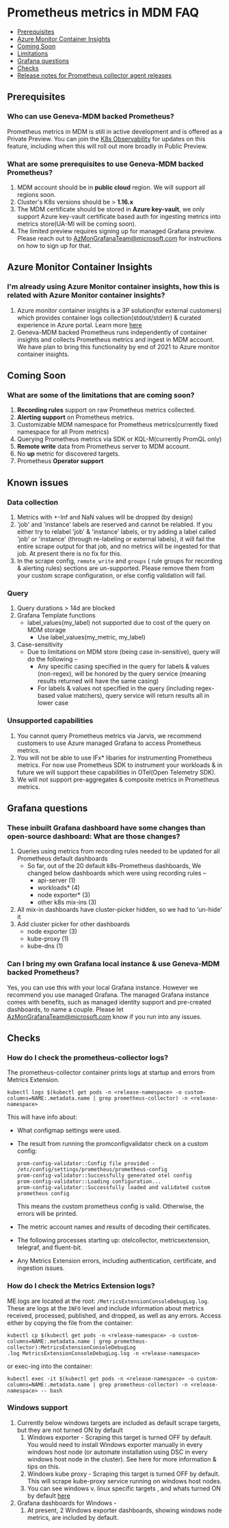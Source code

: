 # Prometheus metrics in MDM FAQ

* [Prerequisites](./PromMDMfaq.md#prerequisites)
* [Azure Monitor Container Insights](./PromMDMfaq.md#azure-monitor-container-insights)
* [Coming Soon](./PromMDMfaq.md#coming-soon)
* [Limitations](./PromMDMfaq.md#known-issues)
* [Grafana questions](./PromMDMfaq.md#grafana-questions)
* [Checks](./PromMDMfaq.md#checks)
* [Release notes for Prometheus collector agent releases](./PromMDMReleaseNotes.md)

## Prerequisites

### Who can use Geneva-MDM backed Prometheus?

Prometheus metrics in MDM is still in active development and is offered as a Private Preview. You can join the [K8s Observability](https://idwebelements/GroupManagement.aspx?Group=K8sObsUpdates&Operation=join) for updates on this feature, including when this will roll out more broadly in Public Preview.

### What are some prerequisites to use Geneva-MDM backed Prometheus?

1. MDM account should be in **public cloud** region. We will support all regions soon.
2. Cluster's K8s versions should be > **1.16.x**
3. The MDM certificate should be stored in **Azure key-vault**, we only support Azure key-vault certificate based auth for ingesting metrics into metrics store(UA-MI will be coming soon).
4. The limited preview requires signing up for managed Grafana preview. Please reach out to [AzMonGrafanaTeam@microsoft.com](mailto:AzMonGrafanaTeam@microsoft.com) for instructions on how to sign up for that.

## Azure Monitor Container Insights

### I'm already using Azure Monitor container insights, how this is related with Azure Monitor container insights?

1. Azure monitor container insights is a 3P solution(for external customers) which provides container logs collection(stdout/stderr) & curated experience in Azure portal. Learn more [here](https://docs.microsoft.com/en-us/azure/azure-monitor/containers/container-insights-overview) 
2. Geneva-MDM backed Prometheus runs independently of container insights and collects Prometheus metrics and ingest in MDM account. We have plan to bring this functionality by end of 2021 to Azure monitor container insights.

## Coming Soon

### What are some of the limitations that are coming soon?

1. **Recording rules** support on raw Prometheus metrics collected.
2. **Alerting support** on Prometheus metrics.
3. Customizable MDM namespace for Prometheus metrics(currently fixed namespace for all Prom metrics)
4. Querying Prometheus metrics via SDK or KQL-M(currently PromQL only)
5. **Remote write** data from Prometheus server to MDM account.
6. No **up** metric for discovered targets.
7. Prometheus **Operator support**

## Known issues

### Data collection

1. Metrics with +-Inf and NaN values will be dropped (by design)
2. 'job' and 'instance' labels are reserved and cannot be relabled. If you either try to relabel 'job' & 'instance' labels, or try adding a label called 'job' or 'instance' (through re-labeling or external labels), it will fail the entire scrape output for that job, and no metrics will be ingested for that job. At present there is no fix for this.
3. In the scrape config, `remote_write` and `groups` ( rule groups for recording & alerting rules) sections are un-supported. Please remove them from your custom scrape configuration, or else config validation will fail.


### Query

1. Query durations > 14d are blocked
2. Grafana Template functions
    * label_values(my_label) not supported due to cost of the query on MDM storage
        * Use label_values(my_metric, my_label)
3. Case-sensitivity
    * Due to limitations on MDM store (being case in-sensitive), query will do the following –
       * Any specific casing specified in the query for labels & values (non-regex), will be honored by the query service (meaning results returned will have the same casing)
       * For labels & values not specified in the query (including regex-based value matchers), query service will return results all in lower case

### Unsupported capabilities

1. You cannot query Prometheus metrics via Jarvis, we recommend customers to use Azure managed Grafana to access Prometheus metrics.
2. You will not be able to use IFx* libaries for instrumenting Prometheus metrics. For now use Prometheus SDK to instrument your workloads & in future we will support these capabilities in OTel(Open Telemetry SDK).
3. We will not support pre-aggregates & composite metrics in Prometheus metrics.

## Grafana questions

### These inbuilt Grafana dashboard have some changes than open-source dashboard: What are those changes?

1. Queries using metrics from recording rules needed to be updated for all Prometheus default dashboards
   * So far, out of the 20 default k8s-Prometheus dashboards, We changed below dashboards which were using recording rules –
      * api-server (1)
      * workloads* (4)
      * node exporter* (3)
      * other k8s mix-ins (3)
2. All mix-in dashboards have cluster-picker hidden, so we had to ‘un-hide’ it
3. Add cluster picker for other dashboards
   * node exporter (3)
   * kube-proxy (1)
   * kube-dns (1)



### Can I bring my own Grafana local instance & use Geneva-MDM backed Prometheus?

Yes, you can use this with your local Grafana instance. However we recommend you use managed Grafana. The managed Grafana instance comes with benefits, such as managed identity support and pre-created dashboards, to name a couple. Please let [AzMonGrafanaTeam@microsoft.com](mailto:AzMonGrafanaTeam@microsoft.com) know if you run into any issues.

## Checks

### How do I check the prometheus-collector logs?

The prometheus-collector container prints logs at startup and errors from Metrics Extension.

```
kubectl logs $(kubectl get pods -n <release-namespace> -o custom-columns=NAME:.metadata.name | grep prometheus-collector) -n <release-namespace>
```

This will have info about:

- What configmap settings were used.
- The result from running the promconfigvalidator check on a custom config:
  ```
  prom-config-validator::Config file provided - /etc/config/settings/prometheus/prometheus-config
  prom-config-validator::Successfully generated otel config
  prom-config-validator::Loading configuration...
  prom-config-validator::Successfully loaded and validated custom prometheus config
  ```

  This means the custom prometheus config is valid. Otherwise, the errors will be printed.

- The metric account names and results of decoding their certificates. 
- The following processes starting up: otelcollector, metricsextension, telegraf, and fluent-bit.
- Any Metrics Extension errors, including authentication, certificate, and ingestion issues.

### How do I check the Metrics Extension logs?

ME logs are located at the root: `/MetricsExtensionConsoleDebugLog.log`. These are logs at the `INFO` level and include information about metrics received, processed, published, and dropped, as well as any errors. Access either by copying the file from the container:
```
kubectl cp $(kubectl get pods -n <release-namespace> -o custom-columns=NAME:.metadata.name | grep prometheus-collector):MetricsExtensionConsoleDebugLog
.log MetricsExtensionConsoleDebugLog.log -n <release-namespace>
```
or exec-ing into the container:
```
kubectl exec -it $(kubectl get pods -n <release-namespace> -o custom-columns=NAME:.metadata.name | grep prometheus-collector) -n <release-namespace> -- bash
```

### Windows support

1. Currently below windows targets are included as default scrape targets, but they are not turned ON by default
   1. Windows exporter - Scraping this target is turned OFF by default. You would need to install Windows exporter manually in every windows host node (or automate installation using DSC in every windows host node in the cluster). See here for more information & tips on this.
   2. Windows kube proxy - Scraping this target is turned OFF by default. This will scrape kube-proxy service running on windows host nodes.
   3. You can see windows v. linux specific targets , and whats turned ON by default [here](~/metrics/prometheus/chartvalues.md)
2. Grafana dashboards for Windows -
      1. At present, 2 Windows exporter dashboards, showing windows node metrics, are included by default.
